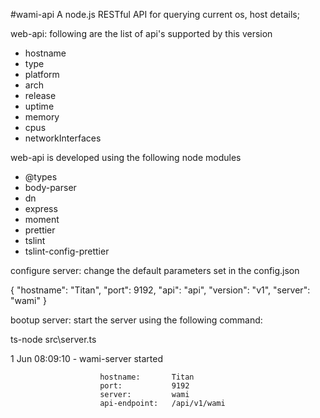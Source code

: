 #wami-api
A node.js RESTful API for querying current os, host details;

web-api: following are the list of api's supported by this version
- hostname
- type
- platform
- arch
- release
- uptime
- memory
- cpus
- networkInterfaces

web-api is developed using the following node modules
- @types
- body-parser
- dn
- express
- moment
- prettier
- tslint
- tslint-config-prettier

configure server:
change the default parameters set in the config.json

{
    "hostname": "Titan",
    "port": 9192,
    "api": "api",
    "version": "v1",
    "server": "wami"
}

bootup server:
start the server using the following command:

ts-node src\server.ts

1 Jun 08:09:10 - wami-server started

                        hostname:       Titan
                        port:           9192
                        server:         wami
                        api-endpoint:   /api/v1/wami




